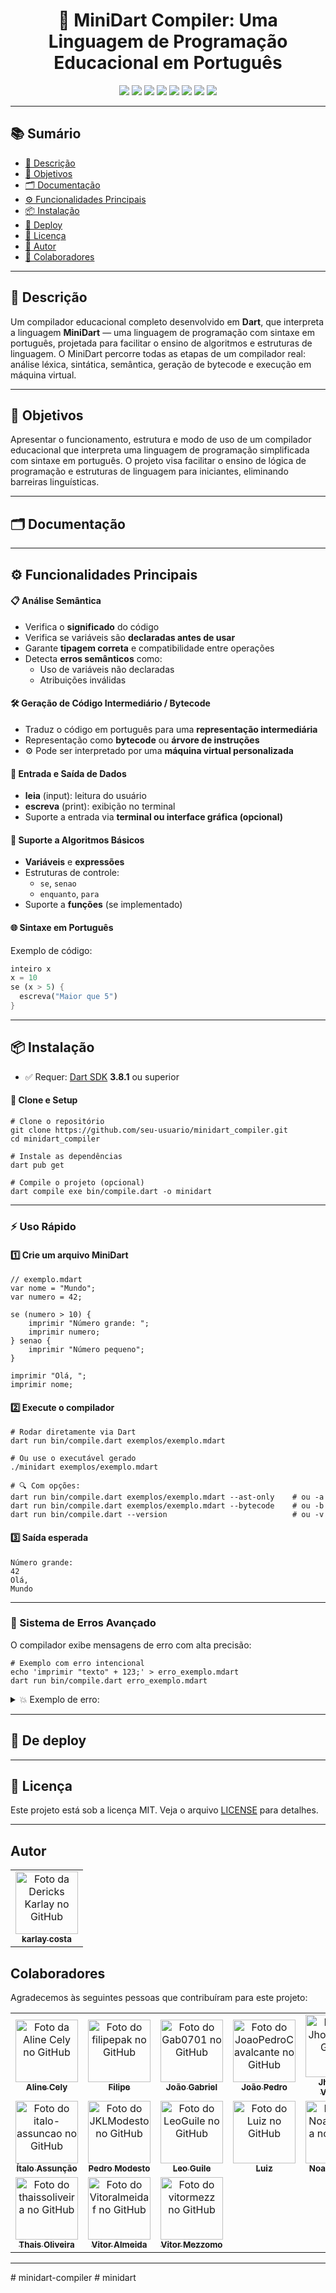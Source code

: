<h1 align="center" id="topo">
  🚀 MiniDart Compiler: Uma Linguagem de Programação Educacional em Português
</h1>

<p align="center">
  <!-- Linguagens utilizadas no projeto -->
  <img src="https://img.shields.io/static/v1?label=Linguagem&message=Dart&color=0175C2&style=for-the-badge&logo=dart&logoColor=white" />
  <img src="https://img.shields.io/static/v1?label=Linguagem&message=HTML&color=E34F26&style=for-the-badge&logo=html5&logoColor=white" />
  <img src="https://img.shields.io/static/v1?label=Linguagem&message=CSS&color=1572B6&style=for-the-badge&logo=css3&logoColor=white" />
  <img src="https://img.shields.io/static/v1?label=Linguagem&message=JavaScript&color=F7DF1E&style=for-the-badge&logo=javascript&logoColor=black" />

  <!-- Informacoes adicionais sobre o projeto -->
  <img src="https://img.shields.io/static/v1?label=Vers%C3%A3o&message=1.6.0&color=brightgreen&style=for-the-badge" />
  <img src="https://img.shields.io/static/v1?label=Licen%C3%A7a&message=MIT&color=green&style=for-the-badge" />
  <img src="https://img.shields.io/static/v1?label=Status&message=Est%C3%A1vel&color=success&style=for-the-badge" />

  <!-- Propósito do projeto -->
  <img src="https://img.shields.io/static/v1?label=Prop%C3%B3sito&message=Educacional%20-%20Compiladores&color=purple&style=for-the-badge" />
</p>

<hr>

<!-- Sumário com links para seções do README -->
<h2>📚 Sumário</h2>
<ul>
  <li><a href="#titulo-e-descricao">📖 Descrição</a></li>
  <li><a href="#objetivos">🎯 Objetivos</a></li>
  <li><a href="#documentacao-arquivos">🗂️ Documentação</a></li>
  <li><a href="#funcionalidades-principais">⚙️ Funcionalidades Principais</a></li>
  <li><a href="#instalacao">📦 Instalação</a></li>
  <li><a href="#deploy">🚀 Deploy</a></li>
  <li><a href="#licenca">📝 Licença</a></li>
  <li><a href="#autor">👤 Autor</a></li>
  <li><a href="#colaboradores">🤝 Colaboradores</a></li>
</ul>

<hr>

<h2 id="titulo-e-descricao">📖 Descrição</h2>
<p>
  Um compilador educacional completo desenvolvido em <strong>Dart</strong>, que interpreta a linguagem <strong>MiniDart</strong> — uma linguagem de programação com sintaxe em português, projetada para facilitar o ensino de algoritmos e estruturas de linguagem. O MiniDart percorre todas as etapas de um compilador real: análise léxica, sintática, semântica, geração de bytecode e execução em máquina virtual.
</p>

<hr>

<h2 id="objetivos">🎯 Objetivos</h2>
<p>
  Apresentar o funcionamento, estrutura e modo de uso de um compilador educacional que interpreta uma linguagem de programação simplificada com sintaxe em português. O projeto visa facilitar o ensino de lógica de programação e estruturas de linguagem para iniciantes, eliminando barreiras linguísticas.
</p>

<hr>

<h2 id="documentacao-arquivos">🗂️ Documentação</h2>

<hr>

<h2 id="funcionalidades-principais">⚙️ Funcionalidades Principais</h2>

<h4>📋 Análise Semântica</h4>
<ul>
  <li> Verifica o <strong>significado</strong> do código</li>
  <li> Verifica se variáveis são <strong>declaradas antes de usar</strong></li>
  <li> Garante <strong>tipagem correta</strong> e compatibilidade entre operações</li>
  <li> Detecta <strong>erros semânticos</strong> como:
    <ul>
      <li>Uso de variáveis não declaradas</li>
      <li>Atribuições inválidas</li>
    </ul>
  </li>
</ul>

<h4>🛠️ Geração de Código Intermediário / Bytecode</h4>
<ul>
  <li> Traduz o código em português para uma <strong>representação intermediária</strong></li>
  <li> Representação como <strong>bytecode</strong> ou <strong>árvore de instruções</strong></li>
  <li>⚙ Pode ser interpretado por uma <strong>máquina virtual personalizada</strong></li>
</ul>

<h4>🧾 Entrada e Saída de Dados</h4>
<ul>
  <li> <strong>leia</strong> (input): leitura do usuário</li>
  <li> <strong>escreva</strong> (print): exibição no terminal</li>
  <li> Suporte a entrada via <strong>terminal ou interface gráfica (opcional)</strong></li>
</ul>

<h4>📝 Suporte a Algoritmos Básicos</h4>
<ul>
  <li> <strong>Variáveis</strong> e <strong>expressões</strong></li>
  <li> Estruturas de controle:
    <ul>
      <li><code>se</code>, <code>senao</code></li>
      <li><code>enquanto</code>, <code>para</code></li>
    </ul>
  </li>
  <li> Suporte a <strong>funções</strong> (se implementado)</li>
</ul>

<h4>🌐 Sintaxe em Português</h4>
<p>Exemplo de código:</p>

```dart
inteiro x
x = 10
se (x > 5) {
  escreva("Maior que 5")
}

```

<hr>

<h2 id="instalacao">📦 Instalação</h2>

<ul>
  <li>✅ Requer: <a href="https://dart.dev/get-dart" target="_blank">Dart SDK</a> <strong>3.8.1</strong> ou superior</li>
</ul>

<h4>🔧 Clone e Setup</h4>

<pre><code># Clone o repositório
git clone https://github.com/seu-usuario/minidart_compiler.git
cd minidart_compiler

# Instale as dependências
dart pub get

# Compile o projeto (opcional)
dart compile exe bin/compile.dart -o minidart
</code></pre>

---

<h3 id="uso">⚡ Uso Rápido</h3>

<h4>1️⃣ Crie um arquivo MiniDart</h4>

<pre><code>// exemplo.mdart
var nome = "Mundo";
var numero = 42;

se (numero > 10) {
    imprimir "Número grande: ";
    imprimir numero;
} senao {
    imprimir "Número pequeno";
}

imprimir "Olá, ";
imprimir nome;
</code></pre>

<h4>2️⃣ Execute o compilador</h4>

<pre><code># Rodar diretamente via Dart
dart run bin/compile.dart exemplos/exemplo.mdart

# Ou use o executável gerado
./minidart exemplos/exemplo.mdart

# 🔍 Com opções:
dart run bin/compile.dart exemplos/exemplo.mdart --ast-only    # ou -a
dart run bin/compile.dart exemplos/exemplo.mdart --bytecode    # ou -b
dart run bin/compile.dart --version                            # ou -v
</code></pre>

<h4>3️⃣ Saída esperada</h4>

<pre><code>Número grande: 
42
Olá, 
Mundo
</code></pre>

---

<h3>🎯 Sistema de Erros Avançado</h3>

<p>O compilador exibe mensagens de erro com alta precisão:</p>

<pre><code># Exemplo com erro intencional
echo 'imprimir "texto" + 123;' > erro_exemplo.mdart
dart run bin/compile.dart erro_exemplo.mdart
</code></pre>

<details>
<summary>💥 Exemplo de erro:</summary>

<pre><code>Erro de Execução: Operandos devem ser dois números ou duas strings.
[linha 1, coluna 18]
</code></pre>
</details>


<hr>

<h2 id="deploy"> 🚀 De deploy</h2>

<hr>

<h2 id="licenca"> 📝 Licença</h2>

Este projeto está sob a licença MIT. Veja o arquivo [LICENSE](LICENSE) para detalhes.

<hr>
<h2 id="autor">Autor</h2>
 
<table>
  <tr>
    <td align="center">
      <a href="https://github.com/karlaycosta" title="Aline Cely">
        <img src="https://github.com/karlaycosta.png" width="100px" alt="Foto da Dericks Karlay no GitHub" /><br />
        <sub><b>karlay costa</b></sub>
      </a>
    </td>
</table>

<h2 id="colaboradores">Colaboradores</h2>
<p>Agradecemos às seguintes pessoas que contribuíram para este projeto:</p>

<table>
  <tr>
    <td align="center">
      <a href="https://github.com/AlineCely" title="Aline Cely">
        <img src="https://github.com/AlineCely.png" width="100px" alt="Foto da Aline Cely no GitHub" /><br />
        <sub><b>Aline Cely</b></sub>
      </a>
    </td>
    <td align="center">
      <a href="https://github.com/filipepak" title="Filipe">
        <img src="https://github.com/filipepak.png" width="100px" alt="Foto do filipepak no GitHub" /><br />
        <sub><b>Filipe</b></sub>
      </a>
    </td>
    <td align="center">
      <a href="https://github.com/Gab0701" title="João Gabriel">
        <img src="https://github.com/Gab0701.png" width="100px" alt="Foto do Gab0701 no GitHub" /><br />
        <sub><b>João Gabriel</b></sub>
      </a>
    </td>
    <td align="center">
      <a href="https://github.com/JoaoPedroCavalcante" title="João Pedro">
        <img src="https://github.com/JoaoPedroCavalcante.png" width="100px" alt="Foto do JoaoPedroCavalcante no GitHub" /><br />
        <sub><b>João Pedro</b></sub>
      </a>
    </td>
    <td align="center">
      <a href="https://github.com/Jhonefer" title="Jhonefer Vinicius">
        <img src="https://github.com/jhony996358.png" width="100px" alt="Foto do Jhonefer no GitHub" /><br />
        <sub><b>Jhonefer Vinicius</b></sub>
      </a>
    </td>
    <td align="center">
      <a href="https://github.com/Igormachado90" title="Igor Machado">
        <img src="https://github.com/Igormachado90.png" width="100px" alt="Foto do Igormachado90 no GitHub" /><br />
        <sub><b>Igor Machado</b></sub>
      </a>
    </td>
  </tr>
  <tr>
    <td align="center">
      <a href="https://github.com/italo-assuncao" title="Ítalo Assunção">
        <img src="https://github.com/italo-assuncao.png" width="100px" alt="Foto do italo-assuncao no GitHub" /><br />
        <sub><b>Ítalo Assunção</b></sub>
      </a>
    </td>
    <td align="center">
      <a href="https://github.com/JKLModesto" title="Pedro Modesto">
        <img src="https://github.com/JKLModesto.png" width="100px" alt="Foto do JKLModesto no GitHub" /><br />
        <sub><b>Pedro Modesto</b></sub>
      </a>
    </td>
    <td align="center">
      <a href="https://github.com/LeoGuile" title="Leo Guile">
        <img src="https://github.com/LeoGuile.png" width="100px" alt="Foto do LeoGuile no GitHub" /><br />
        <sub><b>Leo Guile</b></sub>
      </a>
    </td>
    <td align="center">
      <a href="https://github.com/Luitinho147" title="Luiz">
        <img src="https://github.com/Luitinho147.png" width="100px" alt="Foto do Luiz no GitHub" /><br />
        <sub><b>Luiz</b></sub>
      </a>
    </td>
    <td align="center">
      <a href="https://github.com/NoanMoreira" title="Noan Moreira">
        <img src="https://github.com/NoanMoreira.png" width="100px" alt="Foto do NoanMoreira no GitHub" /><br />
        <sub><b>Noan Moreira</b></sub>
      </a>
    </td>
    <td align="center">
      <a href="https://github.com/StellaKarolinaNunes" title="Stella Karolina">
        <img src="https://github.com/StellaKarolinaNunes.png" width="100px" alt="Foto do StellaKarolinaNunes no GitHub" /><br />
        <sub><b>Stella Karolina</b></sub>
      </a>
    </td>
  </tr>
  <tr>
    <td align="center">
      <a href="https://github.com/thaissoliveira" title="Thais Oliveira">
        <img src="https://github.com/thaissoliveira.png" width="100px" alt="Foto do thaissoliveira no GitHub" /><br />
        <sub><b>Thais Oliveira</b></sub>
      </a>
    </td>
    <td align="center">
      <a href="https://github.com/Vitoralmeidaf" title="Vitor Almeida">
        <img src="https://github.com/Vitoralmeidaf.png" width="100px" alt="Foto do Vitoralmeidaf no GitHub" /><br />
        <sub><b>Vitor Almeida</b></sub>
      </a>
    </td>
    <td align="center">
      <a href="https://github.com/vitormezz" title="Vitor Mezzomo">
        <img src="https://github.com/vitormezz.png" width="100px" alt="Foto do vitormezz no GitHub" /><br />
        <sub><b>Vitor Mezzomo</b></sub>
      </a>
    </td>
    <td colspan="3"></td>
  </tr>
</table>

<hr>
# minidart-compiler
# minidart
